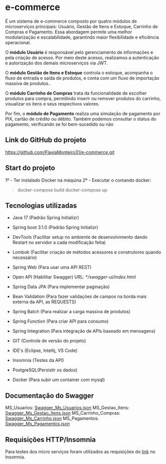 ﻿# e-commerce

É um sistema de e-commerce composto por quatro módulos de microserviços principais: Usuário, Gestão de Itens e Estoque, Carrinho de Compras e Pagamento. Essa abordagem permite uma melhor modularização e escalabilidade, garantindo maior flexibilidade e eficiência operacional.

O **módulo Usuário** é responsável pelo gerenciamento de informações e pela criação de acesso. Por meio deste acesso, realizamos a autenticação e autorização dos demais microserviços via JWT.

O **módulo Gestão de Itens e Estoque** controla o estoque, acompanha o fluxo de entrada e saída de produtos, e conta com um fluxo de importação massiva de produtos..

O **módulo Carrinho de Compras** trata da funcionalidade de escolher produtos para compra, permitindo inserir ou remover produtos do carrinho, visualizar os itens e seus respectivos valores.

Por fim, o **módulo de Pagamento** realiza uma simulação de pagamento por PIX, cartão de crédito ou débito. Também podemos consultar o status do pagamento, verificando se foi bem-sucedido ou não

## Link do GitHub do projeto

https://github.com/FlaviaMonteiro31/e-commerce.git


## Start do projeto 


1º - Ter instalado Docker na máquina
2º - Executar o comando docker:

> docker-compose build 
> docker-compose up 

## Tecnologias utilizadas

* Java 17 (Padrão Spring Initializr)

* Spring boot 3.1.0 (Padrão Spring Initializr)

* DevTools (Facilitar setup no ambiente de desenvolvimento dando Restart no servidor a cada modificação feita)

* Lombok (Facilitar criação de métodos acessores e construtores quando necessário)

* Spring Web (Para usar uma API REST)

* Open API (Habilitar Swagger) URL: **/swagger-ui/index.html*

* Spring Data JPA (Para implementar paginação)

* Bean Validation (Para fazer validações de campos na borda mais externa da API, as REQUESTS)

* Spring Batch (Para realizar a carga massiva de produtos)

* Spring Function (Para criar API para consumo)

* Spring Integration (Para integração de APIs baseado em mensagens)

* GIT (Controle de versão do projeto)

* IDE's (Eclipse, Intellij, VS Code)

* Insomnia (Testes da API)

* PostgreSQL(Persistir os dados)

* Docker (Para subir um container com mysql)

## Documentação do Swagger

MS_Usuarios: [Swagger_Ms_Usuarios.json](https://github.com/FlaviaMonteiro31/e-commerce/blob/main/Ms_Usuarios.yaml)
MS_Gestao_Itens: [Swagger_Ms_Gestao_Itens.json](https://github.com/FlaviaMonteiro31/e-commerce/blob/main/Ms_Gestao_Itens.yaml)
MS_Carrinho_Compras: [Swagger_Ms_Carrinho.json](https://github.com/FlaviaMonteiro31/e-commerce/blob/main/Ms_Carrinho.yaml)
MS_Pagamentos: [Swagger_Ms_Pagamentos.json](https://github.com/FlaviaMonteiro31/e-commerce/blob/main/Ms_Pagamentos.yaml)

## Requisições HTTP/Insomnia

Para testes dos micro serviços foram utilizados as requisições do [link](https://github.com/FlaviaMonteiro31/e-commerce/blob/main/Insomnia_Fase5) no Insomnia. 

